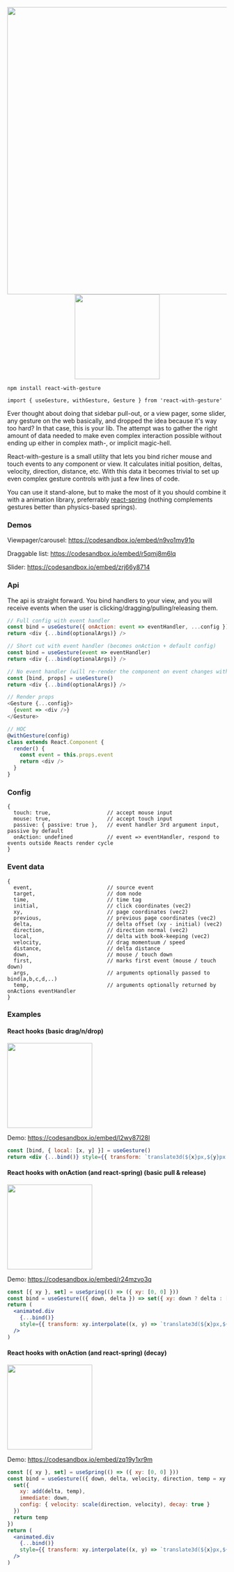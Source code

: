 <p align="middle">
  <img src="https://i.imgur.com/tg1mN1F.gif" width="660"/>
  <img src="https://i.imgur.com/ifdCBvG.gif" width="195"/>
</p>

    npm install react-with-gesture
    
    import { useGesture, withGesture, Gesture } from 'react-with-gesture'

Ever thought about doing that sidebar pull-out, or a view pager, some slider, any gesture on the web basically, and dropped the idea because it's way too hard? In that case, this is your lib. The attempt was to gather the right amount of data needed to make even complex interaction possible without ending up either in complex math-, or implicit magic-hell.

React-with-gesture is a small utility that lets you bind richer mouse and touch events to any component or view. It calculates initial position, deltas, velocity, direction, distance, etc. With this data it becomes trivial to set up even complex gesture controls with just a few lines of code.
    
You can use it stand-alone, but to make the most of it you should combine it with a animation library, preferrably [react-spring](https://github.com/react-spring/react-spring) (nothing complements gestures better than physics-based springs).

### Demos

Viewpager/carousel: https://codesandbox.io/embed/n9vo1my91p

Draggable list: https://codesandbox.io/embed/r5qmj8m6lq

Slider: https://codesandbox.io/embed/zrj66y8714

### Api

The api is straight forward. You bind handlers to your view, and you will receive events when the user is clicking/dragging/pulling/releasing them.

```js
// Full config with event handler
const bind = useGesture({ onAction: event => eventHandler, ...config })
return <div {...bind(optionalArgs)} />

// Short cut with event handler (becomes onAction + default config)
const bind = useGesture(event => eventHandler)
return <div {...bind(optionalArgs)} />

// No event handler (will re-render the component on event changes with fresh props)
const [bind, props] = useGesture()
return <div {...bind(optionalArgs)} />

// Render props
<Gesture {...config}>
  {event => <div />}
</Gesture>

// HOC
@withGesture(config)
class extends React.Component {
  render() {
    const event = this.props.event
    return <div />
  }
}
```

### Config

```
{ 
  touch: true,                  // accept mouse input
  mouse: true,                  // accept touch input
  passive: { passive: true },   // event handler 3rd argument input, passive by default
  onAction: undefined           // event => eventHandler, respond to events outside Reacts render cycle
}
```

### Event data

```
{
  event,                        // source event
  target,                       // dom node
  time,                         // time tag
  initial,                      // click coordinates (vec2)
  xy,                           // page coordinates (vec2)
  previous,                     // previous page coordinates (vec2)
  delta,                        // delta offset (xy - initial) (vec2)
  direction,                    // direction normal (vec2)
  local,                        // delta with book-keeping (vec2)
  velocity,                     // drag momentuum / speed
  distance,                     // delta distance
  down,                         // mouse / touch down
  first,                        // marks first event (mouse / touch down)
  args,                         // arguments optionally passed to bind(a,b,c,d,..)
  temp,                         // arguments optionally returned by onActions eventHandler
}
```

### Examples

#### React hooks (basic drag/n/drop)

<img src="https://i.imgur.com/ooNu3jz.gif" width="195"/>

Demo: https://codesandbox.io/embed/l2wy87l28l

```jsx
const [bind, { local: [x, y] }] = useGesture()
return <div {...bind()} style={{ transform: `translate3d(${x}px,${y}px,0)` }} />
```

#### React hooks with onAction (and react-spring) (basic pull & release)

<img src="https://i.imgur.com/KDeJBqp.gif" width="195"/>

Demo: https://codesandbox.io/embed/r24mzvo3q

```jsx
const [{ xy }, set] = useSpring(() => ({ xy: [0, 0] }))
const bind = useGesture(({ down, delta }) => set({ xy: down ? delta : [0, 0] }))
return (
  <animated.div
    {...bind()}
    style={{ transform: xy.interpolate((x, y) => `translate3d(${x}px,${y}px,0)`) }}
  />
)
```

#### React hooks with onAction (and react-spring) (decay)

<img src="https://i.imgur.com/JyeQsEI.gif" width="195"/>

Demo: https://codesandbox.io/embed/zq19y1xr9m

```jsx
const [{ xy }, set] = useSpring(() => ({ xy: [0, 0] }))
const bind = useGesture(({ down, delta, velocity, direction, temp = xy.getValue() }) => {
  set({ 
    xy: add(delta, temp),
    immediate: down,
    config: { velocity: scale(direction, velocity), decay: true }
  })
  return temp
})
return (
  <animated.div
    {...bind()}
    style={{ transform: xy.interpolate((x, y) => `translate3d(${x}px,${y}px,0)`) }}
  />
)
```
